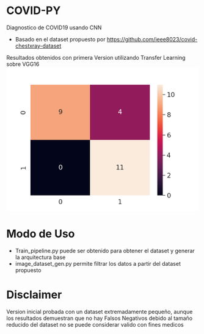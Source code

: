 # COVID-PY
Diagnostico de COVID19 usando CNN

- Basado en el dataset propuesto por https://github.com/ieee8023/covid-chestxray-dataset

Resultados obtenidos con primera Version utilizando Transfer Learning sobre VGG16
![Workflow_SA_Request](./results.png)


# Modo de Uso
- Train_pipeline.py puede ser obtenido para obtener el dataset y generar la arquitectura base
- image_dataset_gen.py permite filtrar los datos a partir del dataset propuesto
# Disclaimer
 Version inicial probada con un dataset extremadamente pequeño, aunque los resultados demuestran que no hay Falsos Negativos debido al tamaño reducido del dataset no se puede considerar valido con fines medicos
 
